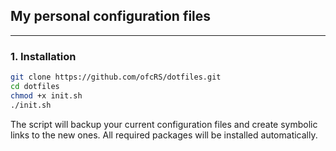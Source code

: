 ## My personal configuration files 

--- 

### 1. **Installation**

```bash
git clone https://github.com/ofcRS/dotfiles.git
cd dotfiles
chmod +x init.sh
./init.sh
```

The script will backup your current configuration files and create symbolic links to the new ones. All required packages will be installed automatically. 

